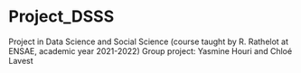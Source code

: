 # Project_DSSS
Project in Data Science and Social Science (course taught by R. Rathelot at ENSAE, academic year 2021-2022) 
Group project: Yasmine Houri and Chloé Lavest


